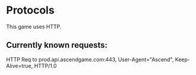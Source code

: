 # Protocols

This game uses HTTP.

## Currently known requests:

HTTP Req to prod.api.ascendgame.com:443, User-Agent="Ascend", Keep-Alive=true, HTTP/1.0
